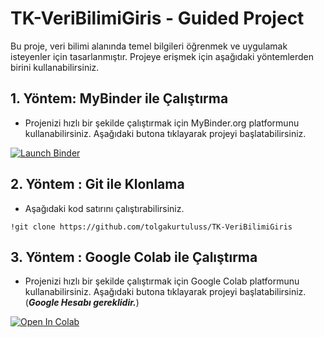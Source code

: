 # TK-VeriBilimiGiris - Guided Project

Bu proje, veri bilimi alanında temel bilgileri öğrenmek ve uygulamak isteyenler için tasarlanmıştır. Projeye erişmek için aşağıdaki yöntemlerden birini kullanabilirsiniz.

## 1. Yöntem: MyBinder ile Çalıştırma

* Projenizi hızlı bir şekilde çalıştırmak için MyBinder.org platformunu kullanabilirsiniz. Aşağıdaki butona tıklayarak projeyi başlatabilirsiniz.

[![Launch Binder](https://mybinder.org/badge_logo.svg)](https://mybinder.org/v2/gh/tolgakurtuluss/TK-VeriBilimiGiris/HEAD])

## 2. Yöntem : Git ile Klonlama

* Aşağıdaki kod satırını çalıştırabilirsiniz.

```{python}
!git clone https://github.com/tolgakurtuluss/TK-VeriBilimiGiris
```

## 3. Yöntem : Google Colab ile Çalıştırma

* Projenizi hızlı bir şekilde çalıştırmak için Google Colab platformunu kullanabilirsiniz. Aşağıdaki butona tıklayarak projeyi başlatabilirsiniz. (***Google Hesabı gereklidir.***)

[![Open In Colab](https://colab.research.google.com/assets/colab-badge.svg)](https://colab.research.google.com/github/tolgakurtuluss/TK-VeriBilimiGiris/blob/main/Veri_Bilimi_Giris.ipynb)
